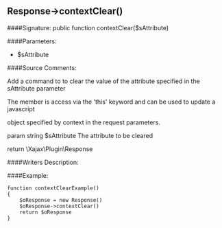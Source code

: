 ## Response->contextClear()

####Signature: public function contextClear($sAttribute)

####Parameters:

* $sAttribute




####Source Comments:

Add a command to to clear the value of the attribute specified in the sAttribute parameter



The member is access via the 'this' keyword and can be used to update a javascript

object specified by context in the request parameters.



param string		$sAttribute			The attribute to be cleared



return \Xajax\Plugin\Response



####Writers Description:


####Example:
```
function contextClearExample()
{
    $oResponse = new Response()
    $oResponse->contextClear()
    return $oResponse
}
```